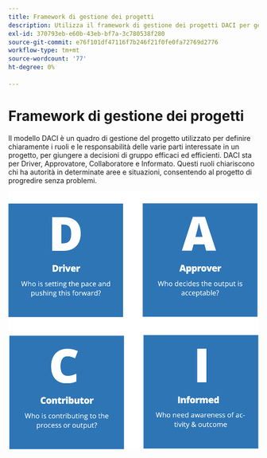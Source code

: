 ```yaml
---
title: Framework di gestione dei progetti
description: Utilizza il framework di gestione dei progetti DACI per gestire il tuo progetto e-commerce.
exl-id: 370793eb-e60b-43eb-bf7a-3c780538f280
source-git-commit: e76f101df47116f7b246f21f0fe0fa72769d2776
workflow-type: tm+mt
source-wordcount: '77'
ht-degree: 0%

---
```


# Framework di gestione dei progetti

Il modello DACI è un quadro di gestione del progetto utilizzato per definire chiaramente i ruoli e le responsabilità delle varie parti interessate in un progetto, per giungere a decisioni di gruppo efficaci ed efficienti. DACI sta per Driver, Approvatore, Collaboratore e Informato. Questi ruoli chiariscono chi ha autorità in determinate aree e situazioni, consentendo al progetto di progredire senza problemi.

![Diagramma gestione progetti DACI](../../assets/playbooks/daci-model.png)
